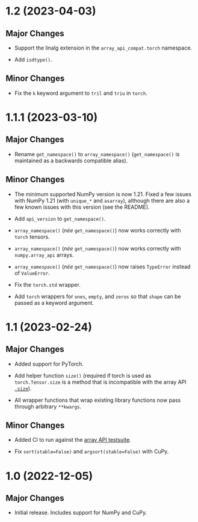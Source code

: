# 1.2 (2023-04-03)

## Major Changes

- Support the linalg extension in the `array_api_compat.torch` namespace.

- Add `isdtype()`.

## Minor Changes

- Fix the `k` keyword argument to `tril` and `triu` in `torch`.

# 1.1.1 (2023-03-10)

## Major Changes

- Rename `get_namespace()` to `array_namespace()` (`get_namespace()` is
  maintained as a backwards compatible alias).

## Minor Changes

- The minimum supported NumPy version is now 1.21. Fixed a few issues with
  NumPy 1.21 (with `unique_*` and `asarray`), although there are also a few
  known issues with this version (see the README).

- Add `api_version` to `get_namespace()`.

- `array_namespace()` (*née* `get_namespace()`) now works correctly with
  `torch` tensors.

- `array_namespace()` (*née* `get_namespace()`) now works correctly with
  `numpy.array_api` arrays.

- `array_namespace()` (*née* `get_namespace()`) now raises `TypeError` instead
  of `ValueError`.

- Fix the `torch.std` wrapper.

- Add `torch` wrappers for `ones`, `empty`, and `zeros` so that `shape` can be
  passed as a keyword argument.

# 1.1 (2023-02-24)

## Major Changes

- Added support for PyTorch.

- Add helper function `size()` (required if torch is used as
  `torch.Tensor.size` is a method that is incompatible with the array API
  [`.size`](https://data-apis.org/array-api/latest/API_specification/generated/array_api.array.size.html#array_api.array.size)).

- All wrapper functions that wrap existing library functions now pass through
  arbitrary `**kwargs`.

## Minor Changes

- Added CI to run against the [array API testsuite](https://github.com/data-apis/array-api-tests).

- Fix `sort(stable=False)` and `argsort(stable=False)` with CuPy.

# 1.0 (2022-12-05)

## Major Changes

- Initial release. Includes support for NumPy and CuPy.
